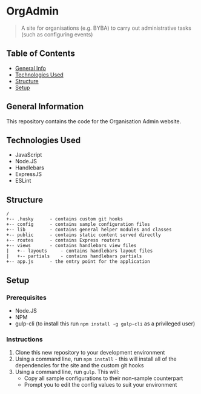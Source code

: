 # OrgAdmin
> A site for organisations (e.g. BYBA) to carry out administrative tasks (such as configuring events)

## Table of Contents
- [General Info](#general-information)
- [Technologies Used](#technologies-used)
- [Structure](#structure)
- [Setup](#setup)

## General Information
This repository contains the code for the Organisation Admin website.

## Technologies Used
- JavaScript
- Node.JS
- Handlebars
- ExpressJS
- ESLint

## Structure
```
/
+-- .husky		- contains custom git hooks
+-- config		- contains sample configuration files
+-- lib			- contains general helper modules and classes
+-- public		- contains static content served directly
+-- routes		- contains Express routers
+-- views		- contains handlebars view files
|   +-- layouts		- contains handlebars layout files
|   +-- partials	- contains handlebars partials
+-- app.js		- the entry point for the application
```

## Setup
### Prerequisites
- Node.JS
- NPM
- gulp-cli (to install this run `npm install -g gulp-cli` as a privileged user)

### Instructions
1. Clone this new repository to your development environment
2. Using a command line, run `npm install` - this will install all of the dependencies for the site and the custom git hooks
4. Using a command line, run `gulp`. This will:
   - Copy all sample configurations to their non-sample counterpart
   - Prompt you to edit the config values to suit your environment
